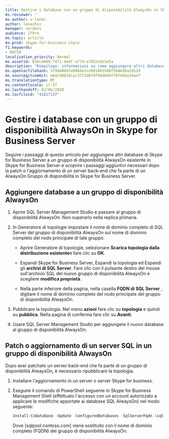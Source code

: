 ```yaml
---
title: Gestire i database con un gruppo di disponibilità AlwaysOn in Skype for Business Server
ms.reviewer: ''
ms.author: v-lanac
author: lanachin
manager: serdars
audience: ITPro
ms.topic: article
ms.prod: skype-for-business-itpro
f1.keywords:
- NOCSH
localization_priority: Normal
ms.assetid: 026c4469-f471-4e4f-a77d-a7d22a925e5a
description: "Riepilogo: informazioni su come aggiungere altri database di Skype for Business Server a un gruppo di disponibilità AlwaysOn esistente e informazioni sui passaggi aggiuntivi necessari dopo la patch o l'aggiornamento di un server back-end che fa parte di un gruppo di disponibilità AlwaysOn in Skype for Business Server."
ms.openlocfilehash: 579b00047a9966e3ce991863506f5686d8a2d520
ms.sourcegitcommit: e64c50818cac37f3d6f0f96d0d4ff0f4bba24aef
ms.translationtype: MT
ms.contentlocale: it-IT
ms.lasthandoff: 02/06/2020
ms.locfileid: "41817137"
---
```

# <a name="manage-databases-with-an-alwayson-availability-group-in-skype-for-business-server"></a>Gestire i database con un gruppo di disponibilità AlwaysOn in Skype for Business Server

Seguire i passaggi di questo articolo per aggiungere altri database di Skype for Business Server a un gruppo di disponibilità AlwaysOn esistente in Skype for Business Server e scoprire i passaggi aggiuntivi necessari dopo la patch o l'aggiornamento di un server back-end che fa parte di un AlwaysOn Gruppo di disponibilità in Skype for Business Server.

## <a name="add-databases-to-an-alwayson-availability-group"></a>Aggiungere database a un gruppo di disponibilità AlwaysOn 

1. Aprire SQL Server Management Studio e passare al gruppo di disponibilità AlwaysOn. Non superarlo nella replica primaria.
    
2. In Generatore di topologie impostare il nome di dominio completo di SQL Server del gruppo di disponibilità AlwaysOn sul nome di dominio completo del nodo principale di tale gruppo.
    
   - Aprire Generatore di topologie, selezionare **Scarica topologia dalla distribuzione esistente**e fare clic su **OK**.
    
   - Espandi Skype for Business Server, Espandi la topologia ed Espandi gli **archivi di SQL Server**. Fare clic con il pulsante destro del mouse sull'archivio SQL del nuovo gruppo di disponibilità AlwaysOn e scegliere **modifica proprietà**.
    
   - Nella parte inferiore della pagina, nella casella **FQDN di SQL Server** , digitare il nome di dominio completo del nodo principale del gruppo di disponibilità AlwaysOn.
    
3. Pubblicare la topologia. Nel menu **azioni** fare clic su **topologia** e quindi su **pubblica**. Nella pagina di conferma fare clic su **Avanti**.
    
4. Usare SQL Server Management Studio per aggiungere il nuovo database al gruppo di disponibilità AlwaysOn.
    
## <a name="patch-or-update-a-sql-server-in-an-alwayson-availability-group"></a>Patch o aggiornamento di un server SQL in un gruppo di disponibilità AlwaysOn

Dopo aver patchato un server back-end che fa parte di un gruppo di disponibilità AlwaysOn, è necessario ripubblicare la topologia.

1. Installare l'aggiornamento in un server o server Skype for business.
    
2. Eseguire il comando di PowerShell seguente in Skype for Business Management Shell (effettuato l'accesso con un account autorizzato a applicare le modifiche apportate ai database SQL AlwaysOn) nel modo seguente:
    
    ```PowerShell
    Install-CsDatabase -Update -ConfiguredDatabases -SqlServerFqdn [sqlpool.contoso.com] -Verbose
    ```

    Dove [sqlpool.contoso.com] viene sostituito con il nome di dominio completo (FQDN) del gruppo di disponibilità AlwaysOn.
